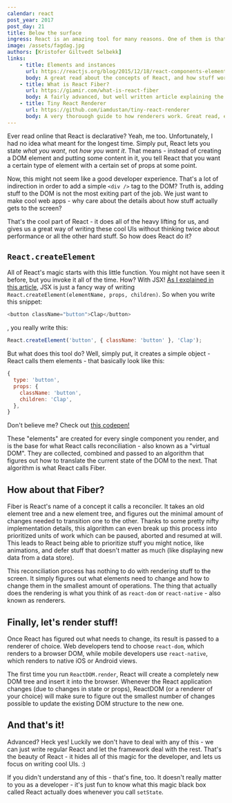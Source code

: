 ```yaml
---
calendar: react
post_year: 2017
post_day: 21
title: Below the surface
ingress: React is an amazing tool for many reasons. One of them is that it just works. Ever wondered about how exactly? Let's dive in for a quick look!
image: /assets/fagdag.jpg
authors: [Kristofer Giltvedt Selbekk]
links:
    - title: Elements and instances
      url: https://reactjs.org/blog/2015/12/18/react-components-elements-and-instances.html
      body: A great read about the concepts of React, and how stuff works!
    - title: What is React Fiber?
      url: https://giamir.com/what-is-react-fiber
      body: A fairly advanced, but well written article explaining the cool computer sciency stuff behind Fiber
    - title: Tiny React Renderer
      url: https://github.com/iamdustan/tiny-react-renderer
      body: A very thorouogh guide to how renderers work. Great read, even if you\'re never going to write one
---
```


Ever read online that React is declarative? Yeah, me too. Unfortunately, I had no idea what meant
for the longest time. Simply put, React lets you state _what you want_, not _how you want it_.
That means - instead of creating a DOM element and putting some content in it, you tell React that
you want a certain type of element with a certain set of props at some point.

Now, this might not seem like a good developer experience. That's a lot of indirection in order to
add a simple `<div />` tag to the DOM? Truth is, adding stuff to the DOM is not the most exiting
part of the job. We just want to make cool web apps - why care about the details about how stuff
actually gets to the screen?

That's the cool part of React - it does all of the heavy lifting for us, and gives us a great
way of writing these cool UIs without thinking twice about performance or all the other hard stuff.
So how does React do it?

## `React.createElement`

All of React's magic starts with this little function. You might not have seen it before, but
you invoke it all of the time. How? With JSX! [As I explained in this article](/2017/10), JSX is just
a fancy way of writing `React.createElement(elementName, props, children)`. So when you write
this snippet:

```javascript
<button className="button">Clap</button>
```

, you really write this:

```javascript
React.createElement('button', { className: 'button' }, 'Clap');
```

But what does this tool do? Well, simply put, it creates a simple object - React calls them elements - that basically look like this:

```javascript
{
  type: 'button',
  props: {
    className: 'button',
    children: 'Clap',
  },
}
```

Don't believe me? Check out [this codepen!](https://codepen.io/selbekk/pen/NXGVrM)

These "elements" are created for every single component you render, and is the base for what React
calls reconciliation - also known as a "virtual DOM". They are collected, combined and passed to
an algorithm that figures out how to translate the current state of the DOM to the next. That
algorithm is what React calls Fiber.

## How about that Fiber?

Fiber is React's name of a concept it calls a reconciler. It takes an old element tree and a
new element tree, and figures out the minimal amount of changes needed to transition one to the
other. Thanks to some pretty nifty implementation details, this algorithm can even break up this
process into prioritized units of work which can be paused, aborted and resumed at will. This leads
to React being able to prioritize stuff you might notice, like animations, and defer stuff that
doesn't matter as much (like displaying new data from a data store).

This reconciliation process has nothing to do with rendering stuff to the screen. It simply figures
out what elements need to change and how to change them in the smallest amount of operations. The
thing that actually does the rendering is what you think of as `react-dom` or `react-native` -
also known as renderers.

## Finally, let's render stuff!

Once React has figured out what needs to change, its result is passed to a renderer of choice.
Web developers tend to choose `react-dom`, which renders to a browser DOM, while mobile developers
use `react-native`, which renders to native iOS or Android views.

The first time you run `ReactDOM.render`, React will create a completely new DOM tree and insert
it into the browser. Whenever the React application changes (due to changes in state or props),
ReactDOM (or a renderer of your choice) will make sure to figure out the smallest number of
changes possible to update the existing DOM structure to the new one.

## And that's it!

Advanced? Heck yes! Luckily we don't have to deal with any of this - we can just write regular
React and let the framework deal with the rest. That's the beauty of React - it hides all of this
magic for the developer, and lets us focus on writing cool UIs. :)

If you didn't understand any of this - that's fine, too. It doesn't really matter to you as a
developer - it's just fun to know what this magic black box called React actually does whenever
you call `setState`.
